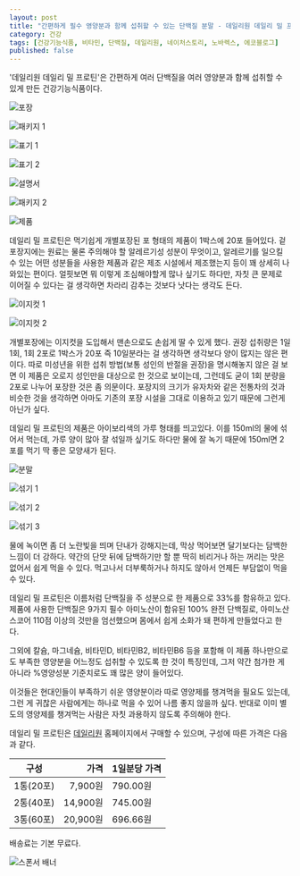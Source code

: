 ```yaml
---
layout: post
title: "간편하게 필수 영양분과 함께 섭취할 수 있는 단백질 분말 - 데일리원 데일리 밀 프로틴"
category: 건강
tags: [건강기능식품, 비타민, 단백질, 데일리원, 네이처스토리, 노바렉스, 에코블로그]
published: false
---
```


'데일리원 데일리 밀 프로틴'은
간편하게 여러 단백질을 여러 영양분과 함께 섭취할 수 있게 만든 건강기능식품이다.

![포장](/images/review/dailyone-daily-meal-protein-review-01.jpg)

![패키지 1](/images/review/dailyone-daily-meal-protein-review-02.jpg)

![표기 1](/images/review/dailyone-daily-meal-protein-review-03.jpg)

![표기 2](/images/review/dailyone-daily-meal-protein-review-04.jpg)

![설명서](/images/review/dailyone-daily-meal-protein-review-05.jpg)

![패키지 2](/images/review/dailyone-daily-meal-protein-review-06.jpg)

![제품](/images/review/dailyone-daily-meal-protein-review-07.jpg)

데일리 밀 프로틴은 먹기쉽게 개별포장된 포 형태의 제품이 1박스에 20포 들어있다.
겉 포장지에는 원료는 물론 주의해야 할 알레르기성 성분이 무엇이고,
알레르기를 일으킬 수 있는 어떤 성분들을 사용한 제품과 같은 제조 시설에서 제조했는지 등이
꽤 상세히 나와있는 편이다.
얼핏보면 뭐 이렇게 조심해야할게 많나 싶기도 하다만,
자칫 큰 문제로 이어질 수 있다는 걸 생각하면
차라리 감추는 것보다 낫다는 생각도 든다.

![이지컷 1](/images/review/dailyone-daily-meal-protein-review-08.jpg)

![이지컷 2](/images/review/dailyone-daily-meal-protein-review-09.jpg)

개별포장에는 이지컷을 도입해서 맨손으로도 손쉽게 딸 수 있게 했다.
권장 섭취량은 1일 1회, 1회 2포로
1박스가 20포 즉 10일분라는 걸 생각하면 생각보다 양이 많지는 않은 편이다.
따로 미성년을 위한 섭취 방법(보통 성인의 반절을 권장)을 명시해놓지 않은 걸 보면
이 제품은 오로지 성인만을 대상으로 한 것으로 보이는데,
그런데도 굳이 1회 분량을 2포로 나누어 포장한 것은 좀 의문이다.
포장지의 크기가 유자차와 같은 전통차의 것과 비슷한 것을 생각하면
아마도 기존의 포장 시설을 그대로 이용하고 있기 때문에 그런게 아닌가 싶다.

데일리 밀 프로틴의 제품은 아이보리색의 가루 형태를 띄고있다.
이를 150ml의 물에 섞어서 먹는데,
가루 양이 많아 잘 섞일까 싶기도 하다만
물에 잘 녹기 때문에 150ml면 2포를 먹기 딱 좋은 모양새가 된다.

![분말](/images/review/dailyone-daily-meal-protein-review-10.jpg)

![섞기 1](/images/review/dailyone-daily-meal-protein-review-11.jpg)

![섞기 2](/images/review/dailyone-daily-meal-protein-review-12.jpg)

![섞기 3](/images/review/dailyone-daily-meal-protein-review-13.jpg)

물에 녹이면 좀 더 노란빛을 띄며 단내가 강해지는데,
막상 먹어보면 달기보다는 담백한 느낌이 더 강하다.
약간의 단맛 뒤에 담백하기만 할 뿐
딱히 비리거나 하는 꺼리는 맛은 없어서 쉽게 먹을 수 있다.
먹고나서 더부룩하거나 하지도 않아서 언제든 부담없이 먹을 수 있다.

데일리 밀 프로틴은 이름처럼 단백질을 주 성분으로 한 제품으로 33%를 함유하고 있다.
제품에 사용한 단백질은 9가지 필수 아미노산이 함유된 100% 완전 단백질로,
아미노산 스코어 110점 이상의 것만을 엄선했으며
몸에서 쉽게 소화가 돼 편하게 만들었다고 한다.

그외에 칼슘, 마그네슘, 비타민D, 비타민B2, 비타민B6 등을 포함해
이 제품 하나만으로도 부족한 영양분을 어느정도 섭취할 수 있도록 한 것이 특징인데,
그저 약간 첨가한 게 아니라 %영양성분 기준치로도 꽤 많은 양이 들어있다.

이것들은 현대인들이 부족하기 쉬운 영양분이라 따로 영양제를 챙겨먹을 필요도 있는데,
그런 게 귀찮은 사람에게는 하나로 먹을 수 있어 나름 좋지 않을까 싶다.
반대로 이미 별도의 영양제를 챙겨먹는 사람은 자칫 과용하지 않도록 주의해야 한다.

데일리 밀 프로틴은 [데일리원](http://dailyone.co.kr) 홈페이지에서 구매할 수 있으며,
구성에 따른 가격은 다음과 같다.

구성      | 가격     | 1일분당 가격
----------|---------:|--------------
1통(20포) |  7,900원 | 790.00원
2통(40포) | 14,900원 | 745.00원
3통(60포) | 20,900원 | 696.66원

배송료는 기본 무료다.



![스폰서 배너](http://echoblog.net/images/sponsor-banner.png "이 글은 에코블로그를 통해 해당 업체에서 페이백을 제공받아 작성한 리뷰다.")
